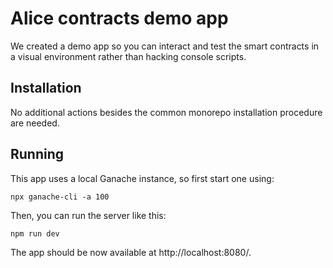 # Alice contracts demo app

We created a demo app so you can interact and test the smart contracts in a visual
environment rather than hacking console scripts.

## Installation

No additional actions besides the common monorepo installation procedure are
needed.


## Running

This app uses a local Ganache instance, so first start one using:

```
npx ganache-cli -a 100
```

Then, you can run the server like this:

```
npm run dev
```

The app should be now available at http://localhost:8080/.
